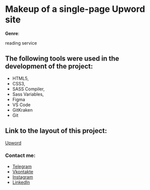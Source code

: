# Makeup of a single-page Upword site

<b>Genre</b>: <p> reading service</p>

## The following tools were used in the development of the project: 
- HTML5,
- CSS3,
- SASS Compiler,
- Sass Variables,
- Figma
- VS Code
- GitKraken
- Git

## Link to the layout of this project:
[Upword](https://www.figma.com/file/0n1zn4vJ8L1FKPLEt5eK33/Upword-(Copy)?node-id=1%3A2)

### Contact me:
- [Telegram](https://t.me/marsel_bisengaliev)
- [Vkontakte](https://vk.com/marsel_bisengaliev)
- [Instagram](https://www.instagram.com/marsel_bisengaliev/)
- [LinkedIn](https://www.linkedin.com/in/marsel-bisengaliev-b47754226/)